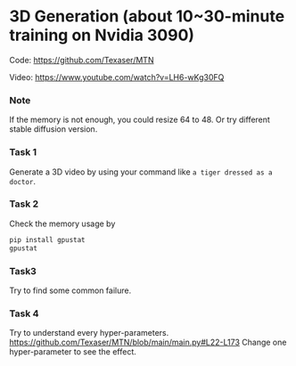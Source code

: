 # 3D Generation (about 10~30-minute training on Nvidia 3090)

Code: https://github.com/Texaser/MTN

Video: https://www.youtube.com/watch?v=LH6-wKg30FQ

### Note

If the memory is not enough, you could resize 64 to 48.
Or try different stable diffusion version. 


### Task 1

Generate a 3D video by using your command like `a tiger dressed as a doctor`.

### Task 2

Check the memory usage by 
```bash
pip install gpustat
gpustat
```

### Task3 

Try to find some common failure. 

### Task 4

Try to understand every hyper-parameters. 
https://github.com/Texaser/MTN/blob/main/main.py#L22-L173 
Change one hyper-parameter to see the effect.
